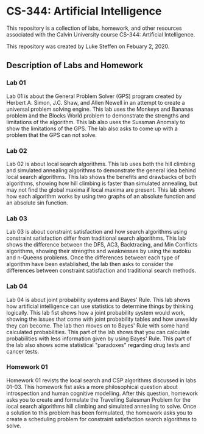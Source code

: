 # CS-344: Artificial Intelligence

This repository is a collection of labs, homework, and other resources
associated with the Calvin University course CS-344: Artificial Intelligence.

This repository was created by Luke Steffen on Febuary 2, 2020.

## Description of Labs and Homework

### Lab 01

Lab 01 is about the General Problem Solver (GPS) program created by Herbert A. Simon, J.C. Shaw, and Allen Newell
in an attempt to create a universal problem solving engine. This lab uses the Monkeys and Bananas problem and the
Blocks World problem to demonstrate the strengths and limitations of the algorithm. This lab also uses the
Sussman Anomaly to show the limitations of the GPS. The lab also asks to come up with a problem that the GPS can 
not solve.

### Lab 02

Lab 02 is about local search algorithms. This lab uses both the hill climbing and simulated annealing algorithms
to demonstrate the general idea behind local search algorithms. This lab shows the benefits and drawbacks of both
algorithms, showing how hill climbing is faster than simulated annealing, but may not find the global maxima if
local maxima are present. This lab shows how each algorithm works by using two graphs of an absolute function and
an absolute sin function.

### Lab 03

Lab 03 is about constraint satisfaction and how search algorithms using constraint satisfaction differ from
traditional search algorithms. This lab shows the difference between the DFS, AC3, Backtracing, and Min
Conflicts algorithms, showing their strengths and weaknesses by using the sudoku and n-Queens problems. Once
the differences between each type of algorithm have been established, the lab then asks to consider the
differences between constraint satisfaction and traditional search methods.

### Lab 04

Lab 04 is about joint probability systems and Bayes' Rule. This lab shows how artificial intelligence can use
statistics to determine things by thinking logically. This lab fist shows how a joint probability system would
work, showing the issues that come with joint probability tables and how unweildy they can become. The lab then
moves on to Bayes' Rule with some hand calculated probabilities. This part of the lab shows that you can calculate
probabilities with less information given by using Bayes' Rule. This part of the lab also shows some statistical
"paradoxes" regarding drug tests and cancer tests.

### Homework 01

Homework 01 revists the local search and CSP algorithms discussed in labs 01-03. This homework fist asks a more
philosophical question about introspection and human cognitive modelling. After this question, homework asks you
to create and formulate the Travelling Salesman Problem for the local search algorithms hill climbing and simulated
annealing to solve. Once a solution to this problem has been formulated, the homework asks you to create a scheduling
problem for constraint satisfaction search algorithms to solve.

